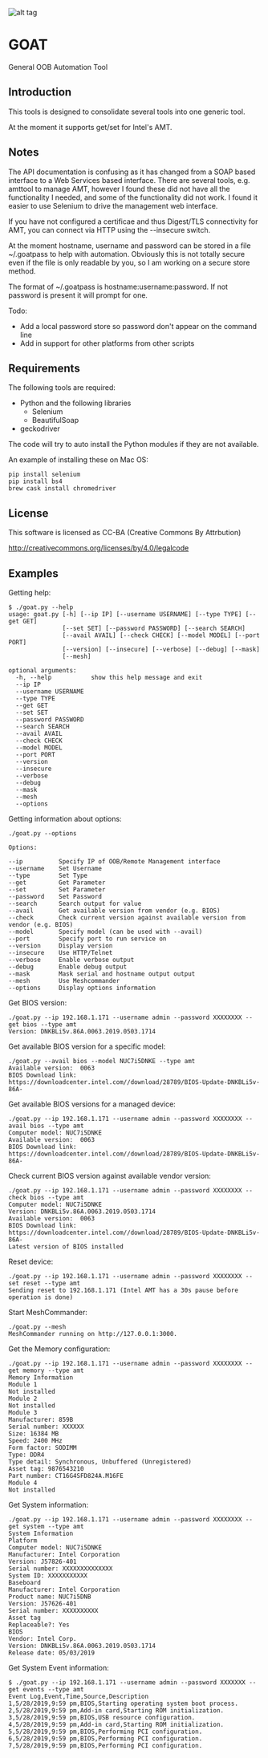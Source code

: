 ![alt tag](https://raw.githubusercontent.com/lateralblast/goat/master/goat.png)

GOAT
====

General OOB Automation Tool

Introduction
------------

This tools is designed to consolidate several tools into one generic tool.

At the moment it supports get/set for Intel's AMT.

Notes
-----

The API documentation is confusing as it has changed from a SOAP based interface to
a Web Services based interface. There are several tools, e.g. amttool to manage AMT,
however I found these did not have all the functionality I needed, and some of the
functionality did not work. I found it easier to use Selenium to drive the
management web interface.

If you have not configured a certificae and thus Digest/TLS connectivity for AMT,
you can connect via HTTP using the --insecure switch.

At the moment hostname, username and password can be stored in a file ~/.goatpass
to help with automation. Obviously this is not totally secure even if the file is
only readable by you, so I am working on a secure store method.

The format of ~/.goatpass is hostname:username:password. If not password is present
it will prompt for one.

Todo:

- Add a local password store so password don't appear on the command line
- Add in support for other platforms from other scripts

Requirements
------------

The following tools are required:

- Python and the following libraries
  - Selenium
  - BeautifulSoap
- geckodriver

The code will try to auto install the Python modules if they are not available.

An example of installing these on Mac OS:

```
pip install selenium
pip install bs4
brew cask install chromedriver
```
License
-------

This software is licensed as CC-BA (Creative Commons By Attrbution)

http://creativecommons.org/licenses/by/4.0/legalcode

Examples
--------

Getting help:

```
$ ./goat.py --help
usage: goat.py [-h] [--ip IP] [--username USERNAME] [--type TYPE] [--get GET]
               [--set SET] [--password PASSWORD] [--search SEARCH]
               [--avail AVAIL] [--check CHECK] [--model MODEL] [--port PORT]
               [--version] [--insecure] [--verbose] [--debug] [--mask]
               [--mesh]

optional arguments:
  -h, --help           show this help message and exit
  --ip IP
  --username USERNAME
  --type TYPE
  --get GET
  --set SET
  --password PASSWORD
  --search SEARCH
  --avail AVAIL
  --check CHECK
  --model MODEL
  --port PORT
  --version
  --insecure
  --verbose
  --debug
  --mask
  --mesh
  --options
```

Getting information about options:

```
./goat.py --options

Options:

--ip          Specify IP of OOB/Remote Management interface
--username    Set Username
--type        Set Type
--get         Get Parameter
--set         Set Parameter
--password    Set Password
--search      Search output for value
--avail       Get available version from vendor (e.g. BIOS)
--check       Check current version against available version from vendor (e.g. BIOS)
--model       Specify model (can be used with --avail)
--port        Specify port to run service on
--version     Display version
--insecure    Use HTTP/Telnet
--verbose     Enable verbose output
--debug       Enable debug output
--mask        Mask serial and hostname output output
--mesh        Use Meshcommander
--options     Display options information
```

Get BIOS version:

```
./goat.py --ip 192.168.1.171 --username admin --password XXXXXXXX --get bios --type amt
Version: DNKBLi5v.86A.0063.2019.0503.1714
```

Get available BIOS version for a specific model:

```
./goat.py --avail bios --model NUC7i5DNKE --type amt
Available version:  0063
BIOS Download link: https://downloadcenter.intel.com//download/28789/BIOS-Update-DNKBLi5v-86A-
```

Get available BIOS versions for a managed device:

```
./goat.py --ip 192.168.1.171 --username admin --password XXXXXXXX --avail bios --type amt
Computer model: NUC7i5DNKE
Available version:  0063
BIOS Download link: https://downloadcenter.intel.com//download/28789/BIOS-Update-DNKBLi5v-86A-
```

Check current BIOS version against available vendor version:

```
./goat.py --ip 192.168.1.171 --username admin --password XXXXXXXX --check bios --type amt
Computer model: NUC7i5DNKE
Version: DNKBLi5v.86A.0063.2019.0503.1714
Available version:  0063
BIOS Download link: https://downloadcenter.intel.com//download/28789/BIOS-Update-DNKBLi5v-86A-
Latest version of BIOS installed
```

Reset device:

```
./goat.py --ip 192.168.1.171 --username admin --password XXXXXXXX --set reset --type amt
Sending reset to 192.168.1.171 (Intel AMT has a 30s pause before operation is done)
```

Start MeshCommander:

```
./goat.py --mesh
MeshCommander running on http://127.0.0.1:3000.
```

Get the Memory configuration:

```
./goat.py --ip 192.168.1.171 --username admin --password XXXXXXXX --get memory --type amt
Memory Information
Module 1
Not installed
Module 2
Not installed
Module 3
Manufacturer: 859B
Serial number: XXXXXX
Size: 16384 MB
Speed: 2400 MHz
Form factor: SODIMM
Type: DDR4
Type detail: Synchronous, Unbuffered (Unregistered)
Asset tag: 9876543210
Part number: CT16G4SFD824A.M16FE
Module 4
Not installed
```

Get System information:

```
./goat.py --ip 192.168.1.171 --username admin --password XXXXXXXX --get system --type amt
System Information
Platform
Computer model: NUC7i5DNKE
Manufacturer: Intel Corporation
Version: J57826-401
Serial number: XXXXXXXXXXXXXX 
System ID: XXXXXXXXXXX
Baseboard
Manufacturer: Intel Corporation
Product name: NUC7i5DNB
Version: J57626-401
Serial number: XXXXXXXXXX
Asset tag
Replaceable?: Yes
BIOS
Vendor: Intel Corp.
Version: DNKBLi5v.86A.0063.2019.0503.1714
Release date: 05/03/2019
```

Get System Event information:

```
$ ./goat.py --ip 192.168.1.171 --username admin --password XXXXXXX --get events --type amt
Event Log,Event,Time,Source,Description
1,5/28/2019,9:59 pm,BIOS,Starting operating system boot process.
2,5/28/2019,9:59 pm,Add-in card,Starting ROM initialization.
3,5/28/2019,9:59 pm,BIOS,USB resource configuration.
4,5/28/2019,9:59 pm,Add-in card,Starting ROM initialization.
5,5/28/2019,9:59 pm,BIOS,Performing PCI configuration.
6,5/28/2019,9:59 pm,BIOS,Performing PCI configuration.
7,5/28/2019,9:59 pm,BIOS,Performing PCI configuration.
```